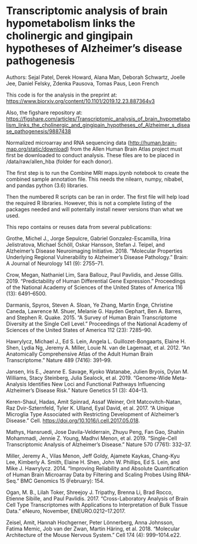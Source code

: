 # Transcriptomic analysis of brain hypometabolism links the cholinergic and gingipain hypotheses of Alzheimer’s disease pathogenesis

Authors: Sejal Patel, Derek Howard, Alana Man, Deborah Schwartz, Joelle Jee, Daniel Felsky, Zdenka Pausova, Tomas Paus, Leon French

This code is for the analysis in the preprint at:
https://www.biorxiv.org/content/10.1101/2019.12.23.887364v3

Also, the figshare repository at:
https://figshare.com/articles/Transcriptomic_analysis_of_brain_hypometabolism_links_the_cholinergic_and_gingipain_hypotheses_of_Alzheimer_s_disease_pathogenesis/9887438

Normalized microarray and RNA sequencing data (http://human.brain-map.org/static/download) from the Allen Human Brain Atlas project must first be downloaded to conduct analysis. These files are to be placed in /data/raw/allen_hba (folder for each donor).

The first step is to run the Combine MRI maps.ipynb notebook to create the combined sample annotation file. This needs the nilearn, numpy, nibabel, and pandas python (3.6) libraries.

Then the numbered R scripts can be ran in order. The first file will help load the required R libraries. However, this is not a complete listing of the packages needed and will potentally install newer versions than what we used. 

This repo contains or reuses data from several publications:

Grothe, Michel J., Jorge Sepulcre, Gabriel Gonzalez-Escamilla, Irina Jelistratova, Michael Schöll, Oskar Hansson, Stefan J. Teipel, and Alzheimer’s Disease Neuroimaging Initiative. 2018. “Molecular Properties Underlying Regional Vulnerability to Alzheimer’s Disease Pathology.” Brain: A Journal of Neurology 141 (9): 2755–71.

Crow, Megan, Nathaniel Lim, Sara Ballouz, Paul Pavlidis, and Jesse Gillis. 2019. “Predictability of Human Differential Gene Expression.” Proceedings of the National Academy of Sciences of the United States of America 116 (13): 6491–6500.

Darmanis, Spyros, Steven A. Sloan, Ye Zhang, Martin Enge, Christine Caneda, Lawrence M. Shuer, Melanie G. Hayden Gephart, Ben A. Barres, and Stephen R. Quake. 2015. “A Survey of Human Brain Transcriptome Diversity at the Single Cell Level.” Proceedings of the National Academy of Sciences of the United States of America 112 (23): 7285–90.

Hawrylycz, Michael J., Ed S. Lein, Angela L. Guillozet-Bongaarts, Elaine H. Shen, Lydia Ng, Jeremy A. Miller, Louie N. van de Lagemaat, et al. 2012. “An Anatomically Comprehensive Atlas of the Adult Human Brain Transcriptome.” Nature 489 (7416): 391–99.

Jansen, Iris E., Jeanne E. Savage, Kyoko Watanabe, Julien Bryois, Dylan M. Williams, Stacy Steinberg, Julia Sealock, et al. 2019. “Genome-Wide Meta-Analysis Identifies New Loci and Functional Pathways Influencing Alzheimer’s Disease Risk.” Nature Genetics 51 (3): 404–13.

Keren-Shaul, Hadas, Amit Spinrad, Assaf Weiner, Orit Matcovitch-Natan, Raz Dvir-Szternfeld, Tyler K. Ulland, Eyal David, et al. 2017. “A Unique Microglia Type Associated with Restricting Development of Alzheimer’s Disease.” Cell. https://doi.org/10.1016/j.cell.2017.05.018.

Mathys, Hansruedi, Jose Davila-Velderrain, Zhuyu Peng, Fan Gao, Shahin Mohammadi, Jennie Z. Young, Madhvi Menon, et al. 2019. “Single-Cell Transcriptomic Analysis of Alzheimer’s Disease.” Nature 570 (7761): 332–37.

Miller, Jeremy A., Vilas Menon, Jeff Goldy, Ajamete Kaykas, Chang-Kyu Lee, Kimberly A. Smith, Elaine H. Shen, John W. Phillips, Ed S. Lein, and Mike J. Hawrylycz. 2014. “Improving Reliability and Absolute Quantification of Human Brain Microarray Data by Filtering and Scaling Probes Using RNA-Seq.” BMC Genomics 15 (February): 154.

Ogan, M. B., Lilah Toker, Shreejoy J. Tripathy, Brenna Li, Brad Rocco, Etienne Sibille, and Paul Pavlidis. 2017. “Cross-Laboratory Analysis of Brain Cell Type Transcriptomes with Applications to Interpretation of Bulk Tissue Data.” eNeuro, November, ENEURO.0212–17.2017.

Zeisel, Amit, Hannah Hochgerner, Peter Lönnerberg, Anna Johnsson, Fatima Memic, Job van der Zwan, Martin Häring, et al. 2018. “Molecular Architecture of the Mouse Nervous System.” Cell 174 (4): 999–1014.e22.
